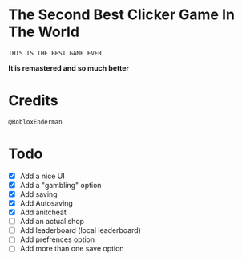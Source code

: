 # The Second Best Clicker Game In The World
```console
THIS IS THE BEST GAME EVER
```
**It is remastered and so much better**
# Credits
```console
@RobloxEnderman
```
# Todo
- [x] Add a nice UI
- [x] Add a "gambling" option
- [x] Add saving
- [x] Add Autosaving 
- [x] Add anitcheat
- [ ] Add an actual shop
- [ ] Add leaderboard (local leaderboard)
- [ ] Add prefrences option
- [ ] Add more than one save option